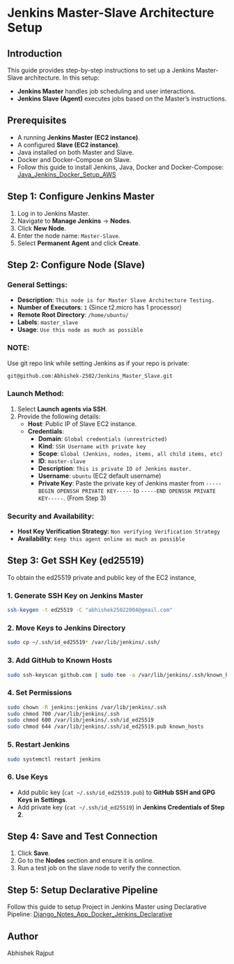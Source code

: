 # Jenkins Master-Slave Architecture Setup

## Introduction
This guide provides step-by-step instructions to set up a Jenkins Master-Slave architecture. In this setup:
- **Jenkins Master** handles job scheduling and user interactions.
- **Jenkins Slave (Agent)** executes jobs based on the Master’s instructions.

## Prerequisites
- A running **Jenkins Master (EC2 instance)**.
- A configured **Slave (EC2 instance)**.
- Java installed on both Master and Slave.
- Docker and Docker-Compose on Slave.
- Follow this guide to install Jenkins, Java, Docker and Docker-Compose: [Java_Jenkins_Docker_Setup_AWS](https://github.com/Abhishek-2502/Java_Jenkins_Docker_Setup_AWS)

## Step 1: Configure Jenkins Master

1. Log in to Jenkins Master.
2. Navigate to **Manage Jenkins** -> **Nodes**.
3. Click **New Node**.
4. Enter the node name: `Master-Slave`.
5. Select **Permanent Agent** and click **Create**.

## Step 2: Configure Node (Slave)

### General Settings:
- **Description**: `This node is for Master Slave Architecture Testing.`
- **Number of Executors**: `1` (Since t2.micro has 1 processor)
- **Remote Root Directory**: `/home/ubuntu/`
- **Labels**: `master_slave`
- **Usage**: `Use this node as much as possible`

### NOTE:
Use git repo link while setting Jenkins as if your repo is private:
```bash
git@github.com:Abhishek-2502/Jenkins_Master_Slave.git
```

### Launch Method:
1. Select **Launch agents via SSH**.
2. Provide the following details:
   - **Host**: Public IP of Slave EC2 instance.
   - **Credentials**:
     - **Domain**: `Global credentials (unrestricted)`
     - **Kind**: `SSH Username with private key`
     - **Scope**: `Global (Jenkins, nodes, items, all child items, etc)`
     - **ID**: `master-slave`
     - **Description**: `This is private ID of Jenkins master.`
     - **Username**: `ubuntu` (EC2 default username)
     - **Private Key**: Paste the private key of Jenkins master from `-----BEGIN OPENSSH PRIVATE KEY-----` to `-----END OPENSSH PRIVATE KEY-----`. (From Step 3)

### Security and Availability:
- **Host Key Verification Strategy**: `Non verifying Verification Strategy`
- **Availability**: `Keep this agent online as much as possible`

## Step 3: Get SSH Key (ed25519)
To obtain the ed25519 private and public key of the EC2 instance,

### 1. **Generate SSH Key on Jenkins Master**
```bash
ssh-keygen -t ed25519 -C "abhishek25022004@gmail.com"
```

### 2. **Move Keys to Jenkins Directory**
```bash
sudo cp ~/.ssh/id_ed25519* /var/lib/jenkins/.ssh/
```

### 3. **Add GitHub to Known Hosts**
```bash
sudo ssh-keyscan github.com | sudo tee -a /var/lib/jenkins/.ssh/known_hosts
```

### 4. **Set Permissions**
```bash
sudo chown -R jenkins:jenkins /var/lib/jenkins/.ssh
sudo chmod 700 /var/lib/jenkins/.ssh
sudo chmod 600 /var/lib/jenkins/.ssh/id_ed25519
sudo chmod 644 /var/lib/jenkins/.ssh/id_ed25519.pub known_hosts
```

### 5. **Restart Jenkins**
```bash
sudo systemctl restart jenkins
```

### 6. **Use Keys**
- Add public key (`cat ~/.ssh/id_ed25519.pub`) to **GitHub SSH and GPG Keys in Settings**.
- Add private key (`cat ~/.ssh/id_ed25519`) in **Jenkins Credentials of Step 2**.

## Step 4: Save and Test Connection
1. Click **Save**.
2. Go to the **Nodes** section and ensure it is online.
3. Run a test job on the slave node to verify the connection.

## Step 5: Setup Declarative Pipeline
Follow this guide to setup Project in Jenkins Master using Declarative Pipeline: [Django_Notes_App_Docker_Jenkins_Declarative](https://github.com/Abhishek-2502/Django_Notes_App_Docker_Jenkins_Declarative)

## Author
Abhishek Rajput

